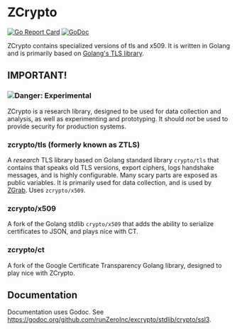 ZCrypto
=======

[![Go Report Card](https://goreportcard.com/badge/github.com/runZeroInc/excrypto/stdlib/crypto/ssl3)](https://goreportcard.com/report/github.com/runZeroInc/excrypto/stdlib/crypto/ssl3)
[![GoDoc](https://godoc.org/github.com/runZeroInc/excrypto/stdlib/crypto/ssl3?status.svg)](https://godoc.org/github.com/runZeroInc/excrypto/stdlib/crypto/ssl3)

ZCrypto contains specialized versions of tls and x509. It is written in Golang and is primarily based on [Golang's TLS library](https://github.com/golang/go/blob/master/src/crypto/tls).


## IMPORTANT!

### ![Danger: Experimental](https://camo.githubusercontent.com/275bc882f21b154b5537b9c123a171a30de9e6aa/68747470733a2f2f7261772e6769746875622e636f6d2f63727970746f7370686572652f63727970746f7370686572652f6d61737465722f696d616765732f6578706572696d656e74616c2e706e67)

ZCrypto is a research library, designed to be used for data collection and analysis, as well as experimenting and prototyping. It should _not_ be used to provide security for production systems.


### zcrypto/tls (formerly known as ZTLS)
A _research_ TLS library based on Golang standard library `crypto/tls` that contains that speaks old TLS versions, export ciphers, logs handshake messages, and is highly configurable. Many scary parts are exposed as public variables. It is primarily used for data collection, and is used by [ZGrab](https://github.com/zmap/zgrab2). Uses `zcrypto/x509`.

### zcrypto/x509

A fork of the Golang stdlib `crypto/x509` that adds the ability to serialize certificates to JSON, and plays nice with CT.

### zcrypto/ct

A fork of the Google Certificate Transparency Golang library, designed to play nice with ZCrypto.

## Documentation

Documentation uses Godoc. See https://godoc.org/github.com/runZeroInc/excrypto/stdlib/crypto/ssl3.
